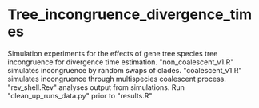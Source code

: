 # Tree_incongruence_divergence_times
Simulation experiments for the effects of gene tree species tree incongruence for divergence time estimation.
"non_coalescent_v1.R" simulates incongruence by random swaps of clades.
"coalescent_v1.R" simulates incongruence through multispecies coalescent process.
"rev_shell.Rev" analyses output from simulations.
Run "clean_up_runs_data.py" prior to "results.R" 
